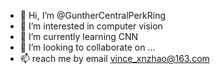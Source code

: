 - 👋 Hi, I’m @GuntherCentralPerkRing
- 👀 I’m interested in computer vision
- 🌱 I’m currently learning CNN
- 💞️ I’m looking to collaborate on ...
- 📫 reach me by email vince_xnzhao@163.com

<!---
GuntherCentralPerkRing/GuntherCentralPerkRing is a ✨ special ✨ repository because its `README.md` (this file) appears on your GitHub profile.
You can click the Preview link to take a look at your changes.
--->
